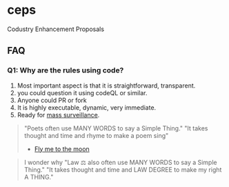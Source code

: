 # ceps
Codustry Enhancement Proposals

## FAQ 
### Q1: Why are the rules using code?
1. Most important aspect is that it is straightforward, transparent. 
2. you could question it using codeQL or similar.
3. Anyone could PR or fork
4. It is highly executable, dynamic, very immediate. 
5. Ready for [mass surveillance](https://en.wikipedia.org/wiki/Mass_surveillance).

> "Poets often use MANY WORDS to say a Simple Thing." 
> "It takes thought and time and rhyme to make a poem sing"
> - [Fly me to the moon](https://www.youtube.com/watch?v=xBSuxSQQkFE)

> I wonder why "Law ⚖ also often use MANY WORDS to say a Simple Thing."
> "It takes thought and time and LAW DEGREE to make my right A THING."
